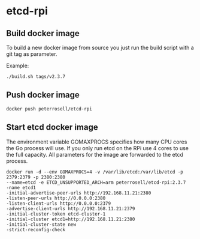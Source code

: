 # etcd-rpi

## Build docker image

To build a new docker image from source you just run the build script with a git tag as parameter. 

Example:

	./build.sh tags/v2.3.7

## Push docker image

	docker push peterrosell/etcd-rpi

## Start etcd docker image

The environment variable GOMAXPROCS specifies how many CPU cores the Go process will use. 
If you only run etcd on the RPi use 4 cores to use the full capacity.
All parameters for the image are forwarded to the etcd process.

	docker run -d --env GOMAXPROCS=4 -v /var/lib/etcd:/var/lib/etcd -p 2379:2379 -p 2380:2380 
	--name=etcd -e ETCD_UNSUPPORTED_ARCH=arm peterrosell/etcd-rpi:2.3.7
	-name etcd1 
	-initial-advertise-peer-urls http://192.168.11.21:2380 
	-listen-peer-urls http://0.0.0.0:2380 
	-listen-client-urls http://0.0.0.0:2379 
	-advertise-client-urls http://192.168.11.21:2379 
	-initial-cluster-token etcd-cluster-1 
	-initial-cluster etcd1=http://192.168.11.21:2380 
	-initial-cluster-state new
	-strict-reconfig-check

